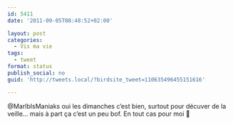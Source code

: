 ```yaml
---
id: 5411
date: '2011-09-05T08:48:52+02:00'

layout: post
categories:
  - Vis ma vie
tags:
  - tweet
format: status
publish_social: no
guid: 'http://tweets.local/?birdsite_tweet=110635496455151616'

---
```


@MarlbIsManiaks oui les dimanches c’est bien, surtout pour décuver de la veille… mais à part ça c’est un peu bof. En tout cas pour moi 🙂